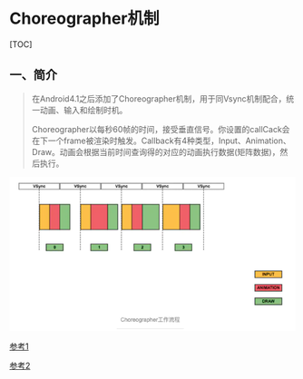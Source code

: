 # Choreographer机制

[TOC]

## 一、简介

> 在Android4.1之后添加了Choreographer机制，用于同Vsync机制配合，统一动画、输入和绘制时机。
>
> Choreographer以每秒60帧的时间，接受垂直信号。你设置的callCack会在下一个frame被渲染时触发。Callback有4种类型，Input、Animation、Draw。动画会根据当前时间查询得的对应的动画执行数据(矩阵数据)，然后执行。

<img src="./images/view_chreographer.png" style="zoom:80%;" />





[参考1](https://blog.csdn.net/stven_king/article/details/80153400)

[参考2](https://www.jianshu.com/p/bab0b454e39e)

